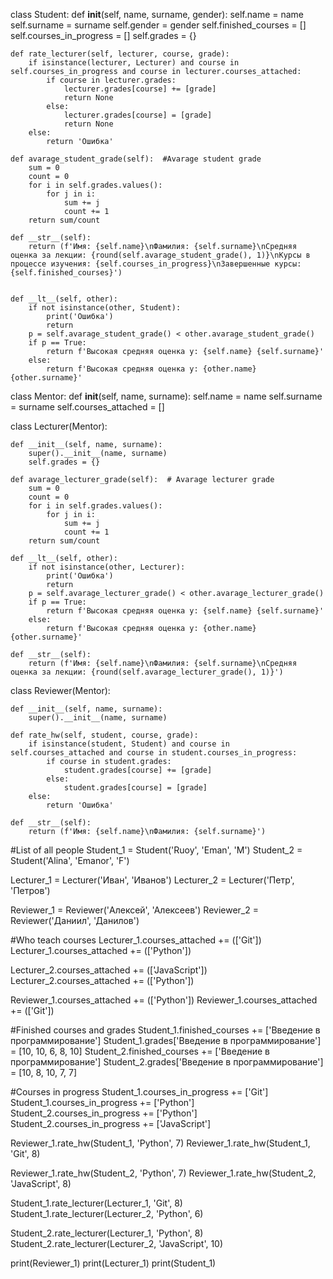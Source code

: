 class Student:
    def __init__(self, name, surname, gender):
        self.name = name
        self.surname = surname
        self.gender = gender
        self.finished_courses = []
        self.courses_in_progress = []
        self.grades = {}

    def rate_lecturer(self, lecturer, course, grade):
        if isinstance(lecturer, Lecturer) and course in self.courses_in_progress and course in lecturer.courses_attached:
            if course in lecturer.grades:
                lecturer.grades[course] += [grade]
                return None
            else:
                lecturer.grades[course] = [grade]
                return None
        else:
            return 'Ошибка'

    def avarage_student_grade(self):  #Avarage student grade
        sum = 0
        count = 0
        for i in self.grades.values():
            for j in i:
                sum += j
                count += 1
        return sum/count

    def __str__(self):
        return (f'Имя: {self.name}\nФамилия: {self.surname}\nСредняя оценка за лекции: {round(self.avarage_student_grade(), 1)}\nКурсы в процессе изучения: {self.courses_in_progress}\nЗавершенные курсы: {self.finished_courses}')


    def __lt__(self, other):
        if not isinstance(other, Student):
            print('Ошибка')
            return
        p = self.avarage_student_grade() < other.avarage_student_grade()
        if p == True:
            return f'Высокая средняя оценка у: {self.name} {self.surname}'
        else:
            return f'Высокая средняя оценка у: {other.name} {other.surname}'


class Mentor:
    def __init__(self, name, surname):
        self.name = name
        self.surname = surname
        self.courses_attached = []

class Lecturer(Mentor):

    def __init__(self, name, surname):
        super().__init__(name, surname)
        self.grades = {}

    def avarage_lecturer_grade(self):  # Avarage lecturer grade
        sum = 0
        count = 0
        for i in self.grades.values():
            for j in i:
                sum += j
                count += 1
        return sum/count

    def __lt__(self, other):
        if not isinstance(other, Lecturer):
            print('Ошибка')
            return
        p = self.avarage_lecturer_grade() < other.avarage_lecturer_grade()
        if p == True:
            return f'Высокая средняя оценка у: {self.name} {self.surname}'
        else:
            return f'Высокая средняя оценка у: {other.name} {other.surname}'

    def __str__(self):
        return (f'Имя: {self.name}\nФамилия: {self.surname}\nСредняя оценка за лекции: {round(self.avarage_lecturer_grade(), 1)}')


class Reviewer(Mentor):

    def __init__(self, name, surname):
        super().__init__(name, surname)

    def rate_hw(self, student, course, grade):
        if isinstance(student, Student) and course in self.courses_attached and course in student.courses_in_progress:
            if course in student.grades:
                student.grades[course] += [grade]
            else:
                student.grades[course] = [grade]
        else:
            return 'Ошибка'

    def __str__(self):
        return (f'Имя: {self.name}\nФамилия: {self.surname}')


#List of all people
Student_1 = Student('Ruoy', 'Eman', 'M')
Student_2 = Student('Alina', 'Emanor', 'F')

Lecturer_1 = Lecturer('Иван', 'Иванов')
Lecturer_2 = Lecturer('Петр', 'Петров')

Reviewer_1 = Reviewer('Алексей', 'Алексеев')
Reviewer_2 = Reviewer('Даниил', 'Данилов')

#Who teach courses
Lecturer_1.courses_attached += (['Git'])
Lecturer_1.courses_attached += (['Python'])

Lecturer_2.courses_attached += (['JavaScript'])
Lecturer_2.courses_attached += (['Python'])

Reviewer_1.courses_attached += (['Python'])
Reviewer_1.courses_attached += (['Git'])

#Finished courses and grades
Student_1.finished_courses += ['Введение в программирование']
Student_1.grades['Введение в программирование'] = [10, 10, 6, 8, 10]
Student_2.finished_courses += ['Введение в программирование']
Student_2.grades['Введение в программирование'] = [10, 8, 10, 7, 7]

#Courses in progress
Student_1.courses_in_progress += ['Git']
Student_1.courses_in_progress += ['Python']
Student_2.courses_in_progress += ['Python']
Student_2.courses_in_progress += ['JavaScript']

Reviewer_1.rate_hw(Student_1, 'Python', 7)
Reviewer_1.rate_hw(Student_1, 'Git', 8)

Reviewer_1.rate_hw(Student_2, 'Python', 7)
Reviewer_1.rate_hw(Student_2, 'JavaScript', 8)

Student_1.rate_lecturer(Lecturer_1, 'Git', 8)
Student_1.rate_lecturer(Lecturer_2, 'Python', 6)

Student_2.rate_lecturer(Lecturer_1, 'Python', 8)
Student_2.rate_lecturer(Lecturer_2, 'JavaScript', 10)

print(Reviewer_1)
print(Lecturer_1)
print(Student_1)
